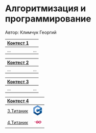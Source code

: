 # Алгоритмизация и программирование

Автор: Климчук Георгий

|[Контест 1](https://contest.yandex.ru/contest/52142/problems/) |  |
| --- | :-: |
| ... | ... |

|[Контест 2](https://contest.yandex.ru/contest/52676/problems/) |  |
| --- | :-: |
| ... | ... |


|[Контест 3](https://contest.yandex.ru/contest/53504/problems/) |  |
| --- | :-: |
| ... | ... |


|[Контест 4](https://contest.yandex.ru/contest/54625/problems/) |  |
| --- | :-: |
| [3.Титаник](./Contest-4/3/3.cpp) | ![](./img/cpp.png) |
| [4.Титаник](./Contest-4/3/4.cpp) | ![](./img/go.png) |
